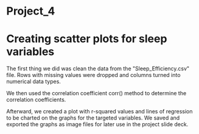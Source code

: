 # Project_4

# Creating scatter plots for sleep variables

The first thing we did was clean the data from the "Sleep_Efficiency.csv" file. Rows with missing values were dropped
and columns turned into numerical data types.

We then used the correlation coefficient corr() method to determine the correlation coefficients.

Afterward, we created a plot with r-squared values and lines of regression to be charted on the graphs for the targeted
variables. We saved and exported the graphs as image files for later use in the project slide deck.
